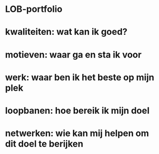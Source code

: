 # LOB-portfolio
# kwaliteiten: wat kan ik goed?

# motieven: waar ga en sta ik voor

# werk: waar ben ik het beste op mijn plek

# loopbanen: hoe bereik ik mijn doel

# netwerken: wie kan mij helpen om dit doel te berijken
